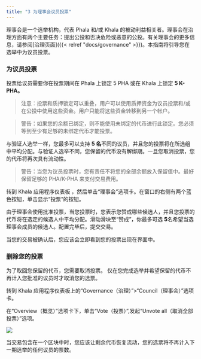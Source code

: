 ```yaml
---
title: "3 为理事会议员投票"
---
```


理事会是一个选举机构，代表 Phala 和/或 Khala 的被动利益相关者。理事会在治理方面有两个主要任务：提出公投和否决危险或恶意的公投。有关理事会的更多信息，请参阅[治理页面]({{< relref "docs/governance" >}})。本指南将引导您在选举中为议员投票。

### 为议员投票
投票给议员需要你在投票期间在 Phala 上锁定 5 PHA 或在 Khala 上锁定 **5 K-PHA。**

>注意：投票和质押锁定可以重叠，用户可以使用质押资金为议员投票和/或在公投中使用这些资金。用户只能将这些资金转移到另一个帐户。

>警告：如果您的余额已绑定，则不能使用未绑定的代币进行此锁定。您必须等到至少有足够的未绑定代币才能投票。

与验证人选举一样，您最多可以支持 **5 名**不同的议员，并且您的投票将在所选组中平均分配。与验证人选举不同，您保留的代币没有解绑期。一旦您取消投票，您的代币将再次具有流动性。

>警告：当您为议员投票时，您有责任不将您的全部余额放入保留值中。最好保留足够的 PHA/K-PHA 来支付交易费用。

转到 Khala 应用程序仪表板 ，然后单击“理事会”选项卡。在窗口的右侧有两个蓝色按钮，单击显示“投票”的按钮。

由于理事会使用批准投票，当您投票时，您表示您赞成哪些候选人，并且您投票的代币将在选定的候选人中平均分配。滑动滑块至“赞成”，你最多可选 **5**名希望当选理事会成员的候选人。配置完毕后，提交交易。

当您的交易被确认后，您应该会立即看到您的投票出现在界面中。

### 删除您的投票

为了取回您保留的代币，您需要取消投票。 仅在您完成选举并希望保留的代币不再计入您批准的议员时才取消您的选票。

转到 Khala 应用程序仪表板上的“Governance（治理）”>“Council（理事会）”选项卡。

在“Overview（概览）”选项卡下，单击“Vote（投票）”,发起“Unvote all（取消全部投票）”选项。

![](https://i.imgur.com/KBbtc6f.png)


当交易包含在一个区块中时，您应该让剩余代币恢复流动，您的选票将不再计入下一期选举的任何议员的票数。
